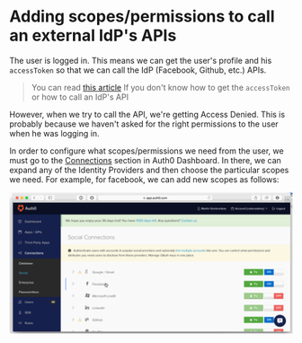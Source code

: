 # Adding scopes/permissions to call an external IdP's APIs

The user is logged in. This means we can get the user's profile and his `accessToken` so that we can call the IdP (Facebook, Github, etc.) APIs.

> You can read [this article](/what-to-do-once-the-user-is-logged-in/calling-an-external-idp-api) If you don't know how to get the `accessToken` or how to call an IdP's API

However, when we try to call the API, we're getting Access Denied. This is probably because we haven't asked for the right permissions to the user when he was logging in.

In order to configure what scopes/permissions we need from the user, we must go to the [Connections](@@uiURL@@/#/connections/social) section in Auth0 Dashboard. In there, we can expand any of the Identity Providers and then choose the particular scopes we need. For example, for facebook, we can add new scopes as follows:

![Scopes for facebook](/media/articles/what-to-do-once-the-user-is-logged-in/adding-scopes-for-an-external-idp/scopes.gif)
